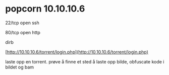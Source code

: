 # popcorn 10.10.10.6

22/tcp open  ssh

80/tcp open  http

dirb

[http://10.10.10.6/torrent/login.php](http://10.10.10.6/torrent/login.php)

laste opp en torrent. prøve å finne et sted å laste opp bilde, obfuscate kode i bildet og bam



